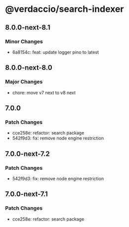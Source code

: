 # @verdaccio/search-indexer

## 8.0.0-next-8.1

### Minor Changes

- 6a8154c: feat: update logger pino to latest

## 8.0.0-next-8.0

### Major Changes

- chore: move v7 next to v8 next

## 7.0.0

### Patch Changes

- cce258e: refactor: search package
- 542f9d3: fix: remove node engine restriction

## 7.0.0-next-7.2

### Patch Changes

- 542f9d3: fix: remove node engine restriction

## 7.0.0-next-7.1

### Patch Changes

- cce258e: refactor: search package
